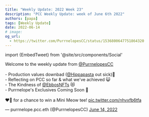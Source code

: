```yaml
---
title: "Weekly Update: 2022 Week 23"
description: "PCC Weekly Update: week of June 6th 2022"
authors: [papa]
tags: [Weekly Update]
date: 2022-06-14
# image:
og_url:
  - https://twitter.com/PurrnelopesCC/status/1536800647751864320
---
```


import {EmbedTweet} from '@site/src/components/Social'

<EmbedTweet class="twitter-tweet" data-dnt="true">
  <p lang="en" dir="ltr">
    Welcome to the weekly update from
    <a href="https://twitter.com/PurrnelopesCC?ref_src=twsrc%5Etfw"
      >@PurrnelopesCC</a
    >
    <br /><br />- Production values downbad (<a
      href="https://twitter.com/Hippapasta?ref_src=twsrc%5Etfw"
      >@Hippapasta</a
    >
    out sick)🤒<br />- Reflecting on PCC so far &amp; what we&#39;ve achieved
    😺<br />- The Kindness of
    <a href="https://twitter.com/EbbosNFTs?ref_src=twsrc%5Etfw">@EbbosNFTs</a>
    😻<br />- Purrnelope&#39;s Exclusives Coming Soon 🎁<br /><br />❤️🔁 for a
    chance to win a Mini Meow tee!
    <a href="https://t.co/nhvxfb6tfa">pic.twitter.com/nhvxfb6tfa</a>
  </p>
  &mdash; purrnelope.pcc.eth (@PurrnelopesCC)
  <a
    href="https://twitter.com/PurrnelopesCC/status/1536800647751864320?ref_src=twsrc%5Etfw"
    >June 14, 2022</a
  >
</EmbedTweet>

<!--truncate-->
